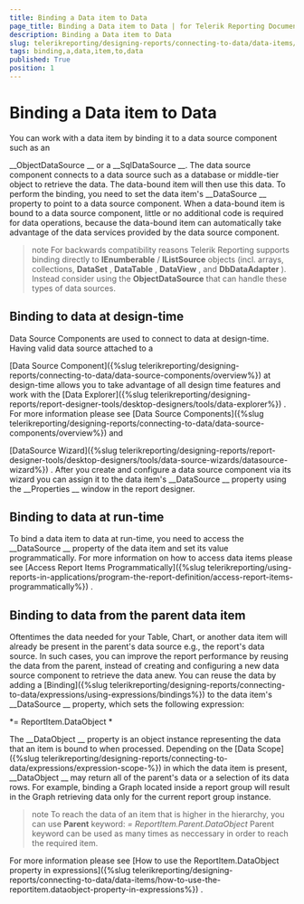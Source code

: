 ```yaml
---
title: Binding a Data item to Data
page_title: Binding a Data item to Data | for Telerik Reporting Documentation
description: Binding a Data item to Data
slug: telerikreporting/designing-reports/connecting-to-data/data-items/binding-a-data-item-to-data
tags: binding,a,data,item,to,data
published: True
position: 1
---
```


# Binding a Data item to Data



You can work with a data item by binding it to a data source component such as an
        
__ObjectDataSource
__ or a 
__SqlDataSource
__.
        The data source component connects to a
        data source such as a database or middle-tier object to retrieve the data.
        The data-bound item will then use this data. To perform the binding, you need to set the
        data item's 
__DataSource
__ property to point to a
        data source component. When a data-bound
        item is bound to a data source component, little or no additional code is required for data
        operations, because the data-bound item can automatically take advantage of the
        data services provided by the data source component.
      


>note For backwards compatibility reasons Telerik Reporting supports binding directly to  __IEnumberable__ / __IListSource__  objects (incl. arrays, collections,  __DataSet__ ,  __DataTable__ ,  __DataView__ , and  __DbDataAdapter__ ). Instead consider using the  __ObjectDataSource__  that can handle these types of data sources.        


## Binding to data at design-time

Data Source Components are used to connect to data at design-time. Having valid data source attached to a
          
[Data Source Component]({%slug telerikreporting/designing-reports/connecting-to-data/data-source-components/overview%})
 at design-time allows you to take advantage
          of all design time features and work with the 
[Data Explorer]({%slug telerikreporting/designing-reports/report-designer-tools/desktop-designers/tools/data-explorer%})
.
          For more information please see 
[Data Source Components]({%slug telerikreporting/designing-reports/connecting-to-data/data-source-components/overview%})
 and
          
[DataSource Wizard]({%slug telerikreporting/designing-reports/report-designer-tools/desktop-designers/tools/data-source-wizards/datasource-wizard%})
.
          After you create and configure a data source component via its wizard you can assign it to the data item's 
__DataSource
__ property
          using the 
__Properties
__ window in the report designer.
        


## Binding to data at run-time

To bind a data item to data at run-time, you need to access the 
__DataSource
__ property of the data item
          and set its value programmatically.
          For more information on how to access data items please see 
[Access Report Items Programmatically]({%slug telerikreporting/using-reports-in-applications/program-the-report-definition/access-report-items-programmatically%})
.
        


## Binding to data from the parent data item

Oftentimes the data needed for your Table, Chart, or another data item will already be present in the parent's data source
          e.g., the report's data source.
          In such cases, you can improve the report performance by reusing the data from the parent,
          instead of creating and configuring a new data source component to retrieve the data anew.
          You can reuse the data by adding a 
[Binding]({%slug telerikreporting/designing-reports/connecting-to-data/expressions/using-expressions/bindings%})
          to the data item's 
__DataSource
__ property, which sets the following expression:
        


*= ReportItem.DataObject
*

The 
__DataObject
__ property is an object instance representing the data that an item is bound to when processed.
          Depending on the 
[Data Scope]({%slug telerikreporting/designing-reports/connecting-to-data/expressions/expression-scope-%})
          in which the data item is present, 
__DataObject
__ may return all of the parent's data
          or a selection of its data rows. For example, binding a Graph located inside a report group will result in the Graph
          retrieving data only for the current report group instance.          
        


>note To reach the data of an item that is higher in the hierarchy, you can use  __Parent__  keyword:           *= ReportItem.Parent.DataObject* Parent keyword can be used as many times as neccessary in order to reach the required item.          


For more information please see 
[How to use the ReportItem.DataObject property in expressions]({%slug telerikreporting/designing-reports/connecting-to-data/data-items/how-to-use-the-reportitem.dataobject-property-in-expressions%})
.
        

